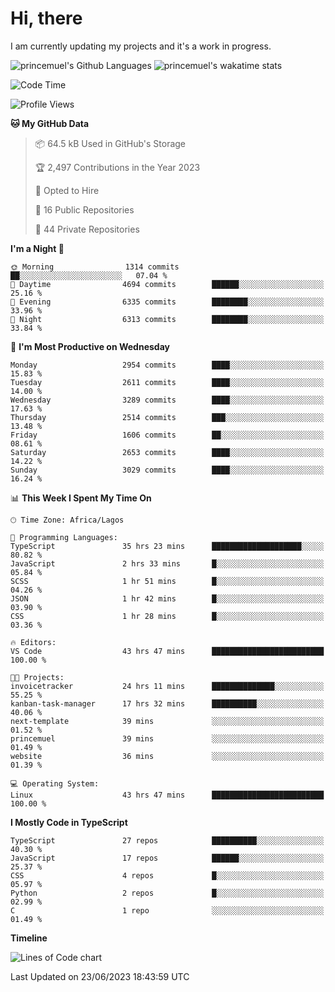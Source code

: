 # Hi, there

I am currently updating my projects and it's a work in progress.

![princemuel's Github Languages](https://github-readme-stats.vercel.app/api/top-langs/?username=princemuel&text_color=586069&layout=compact&hide_border=true&title_color=0366d6&count_private=true&include_all_commits=true&theme=tokyonight&show_icons=true)
![princemuel's wakatime stats](https://github-readme-stats.vercel.app/api/wakatime?username=princemuel&text_color=586069&layout=compact&hide_border=true&title_color=0366d6&count_private=true&include_all_commits=true&theme=tokyonight&show_icons=true)

<!--START_SECTION:waka-->
![Code Time](http://img.shields.io/badge/Code%20Time-2%2C548%20hrs%2057%20mins-blue)

![Profile Views](http://img.shields.io/badge/Profile%20Views-77-blue)

**🐱 My GitHub Data** 

> 📦 64.5 kB Used in GitHub's Storage 
 > 
> 🏆 2,497 Contributions in the Year 2023
 > 
> 💼 Opted to Hire
 > 
> 📜 16 Public Repositories 
 > 
> 🔑 44 Private Repositories 
 > 
**I'm a Night 🦉** 

```text
🌞 Morning                1314 commits        ██░░░░░░░░░░░░░░░░░░░░░░░   07.04 % 
🌆 Daytime                4694 commits        ██████░░░░░░░░░░░░░░░░░░░   25.16 % 
🌃 Evening                6335 commits        ████████░░░░░░░░░░░░░░░░░   33.96 % 
🌙 Night                  6313 commits        ████████░░░░░░░░░░░░░░░░░   33.84 % 
```
📅 **I'm Most Productive on Wednesday** 

```text
Monday                   2954 commits        ████░░░░░░░░░░░░░░░░░░░░░   15.83 % 
Tuesday                  2611 commits        ████░░░░░░░░░░░░░░░░░░░░░   14.00 % 
Wednesday                3289 commits        ████░░░░░░░░░░░░░░░░░░░░░   17.63 % 
Thursday                 2514 commits        ███░░░░░░░░░░░░░░░░░░░░░░   13.48 % 
Friday                   1606 commits        ██░░░░░░░░░░░░░░░░░░░░░░░   08.61 % 
Saturday                 2653 commits        ████░░░░░░░░░░░░░░░░░░░░░   14.22 % 
Sunday                   3029 commits        ████░░░░░░░░░░░░░░░░░░░░░   16.24 % 
```


📊 **This Week I Spent My Time On** 

```text
🕑︎ Time Zone: Africa/Lagos

💬 Programming Languages: 
TypeScript               35 hrs 23 mins      ████████████████████░░░░░   80.82 % 
JavaScript               2 hrs 33 mins       █░░░░░░░░░░░░░░░░░░░░░░░░   05.84 % 
SCSS                     1 hr 51 mins        █░░░░░░░░░░░░░░░░░░░░░░░░   04.26 % 
JSON                     1 hr 42 mins        █░░░░░░░░░░░░░░░░░░░░░░░░   03.90 % 
CSS                      1 hr 28 mins        █░░░░░░░░░░░░░░░░░░░░░░░░   03.36 % 

🔥 Editors: 
VS Code                  43 hrs 47 mins      █████████████████████████   100.00 % 

🐱‍💻 Projects: 
invoicetracker           24 hrs 11 mins      ██████████████░░░░░░░░░░░   55.25 % 
kanban-task-manager      17 hrs 32 mins      ██████████░░░░░░░░░░░░░░░   40.06 % 
next-template            39 mins             ░░░░░░░░░░░░░░░░░░░░░░░░░   01.52 % 
princemuel               39 mins             ░░░░░░░░░░░░░░░░░░░░░░░░░   01.49 % 
website                  36 mins             ░░░░░░░░░░░░░░░░░░░░░░░░░   01.39 % 

💻 Operating System: 
Linux                    43 hrs 47 mins      █████████████████████████   100.00 % 
```

**I Mostly Code in TypeScript** 

```text
TypeScript               27 repos            ██████████░░░░░░░░░░░░░░░   40.30 % 
JavaScript               17 repos            ██████░░░░░░░░░░░░░░░░░░░   25.37 % 
CSS                      4 repos             █░░░░░░░░░░░░░░░░░░░░░░░░   05.97 % 
Python                   2 repos             █░░░░░░░░░░░░░░░░░░░░░░░░   02.99 % 
C                        1 repo              ░░░░░░░░░░░░░░░░░░░░░░░░░   01.49 % 
```



**Timeline**

![Lines of Code chart](https://raw.githubusercontent.com/princemuel/princemuel/main/assets/bar_graph.png)


 Last Updated on 23/06/2023 18:43:59 UTC
<!--END_SECTION:waka-->
